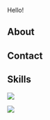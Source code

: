 Hello!

## About

## Contact

## Skills

![](https://github-readme-stats.vercel.app/api?username=potatoeggy)

![](https://github-readme-stats.vercel.app/api/top-langs/?username=potatoeggy&layout=compact)
